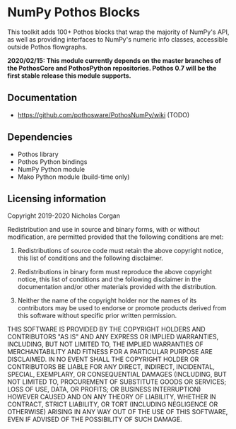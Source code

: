 # NumPy Pothos Blocks

This toolkit adds 100+ Pothos blocks that wrap the majority of NumPy's API, as well as providing interfaces to NumPy's numeric info classes, accessible outside Pothos flowgraphs.

**2020/02/15: This module currently depends on the master branches of the PothosCore and PothosPython repositories. Pothos 0.7 will be the first stable release this module supports.**

## Documentation

* https://github.com/pothosware/PothosNumPy/wiki (TODO)

## Dependencies

* Pothos library
* Pothos Python bindings
* NumPy Python module
* Mako Python module (build-time only)

## Licensing information

Copyright 2019-2020 Nicholas Corgan

Redistribution and use in source and binary forms, with or without modification, are permitted provided that the following conditions are met:

1. Redistributions of source code must retain the above copyright notice, this list of conditions and the following disclaimer.

2. Redistributions in binary form must reproduce the above copyright notice, this list of conditions and the following disclaimer in the documentation and/or other materials provided with the distribution.

3. Neither the name of the copyright holder nor the names of its contributors may be used to endorse or promote products derived from this software without specific prior written permission.

THIS SOFTWARE IS PROVIDED BY THE COPYRIGHT HOLDERS AND CONTRIBUTORS "AS IS" AND ANY EXPRESS OR IMPLIED WARRANTIES, INCLUDING, BUT NOT LIMITED TO, THE IMPLIED WARRANTIES OF MERCHANTABILITY AND FITNESS FOR A PARTICULAR PURPOSE ARE DISCLAIMED. IN NO EVENT SHALL THE COPYRIGHT HOLDER OR CONTRIBUTORS BE LIABLE FOR ANY DIRECT, INDIRECT, INCIDENTAL, SPECIAL, EXEMPLARY, OR CONSEQUENTIAL DAMAGES (INCLUDING, BUT NOT LIMITED TO, PROCUREMENT OF SUBSTITUTE GOODS OR SERVICES; LOSS OF USE, DATA, OR PROFITS; OR BUSINESS INTERRUPTION) HOWEVER CAUSED AND ON ANY THEORY OF LIABILITY, WHETHER IN CONTRACT, STRICT LIABILITY, OR TORT (INCLUDING NEGLIGENCE OR OTHERWISE) ARISING IN ANY WAY OUT OF THE USE OF THIS SOFTWARE, EVEN IF ADVISED OF THE POSSIBILITY OF SUCH DAMAGE.
